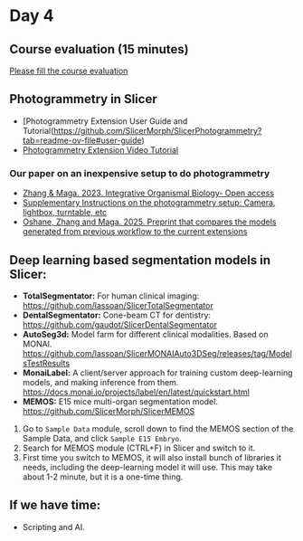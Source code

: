 # Day 4

## Course evaluation (15 minutes)

[Please fill the course evaluation](https://docs.google.com/forms/d/e/1FAIpQLSdCJTn4fymDVSr-Sh3Q7wLMXSte_KqgxuN_JHutVE_zeCmCIA/viewform?usp=dialog)

## Photogrammetry in Slicer
* [Photogrammetry Extension User Guide and Tutorial(https://github.com/SlicerMorph/SlicerPhotogrammetry?tab=readme-ov-file#user-guide)
* [Photogrammetry Extension Video Tutorial](https://www.youtube.com/watch?v=YRHlb0dGyNc&t=9s)

### Our paper on an inexpensive setup to do photogrammetry
* [Zhang & Maga. 2023. Integrative Organismal Biology- Open access](https://academic.oup.com/iob/article/5/1/obad024/7221338#supplementary-data) 
* [Supplementary Instructions on the photogrammetry setup: Camera, lightbox, turntable, etc](https://docs.google.com/document/d/1YP72Q90UbsUUryi3Yeu8ccRSJuibTQni/)
* [Oshane, Zhang and Maga. 2025. Preprint that compares the models generated from previous workflow to the current extensions](https://www.biorxiv.org/content/10.1101/2025.03.07.641939v1)


## Deep learning based segmentation models in Slicer:

* **TotalSegmentator:** For human clinical imaging: https://github.com/lassoan/SlicerTotalSegmentator
* **DentalSegmentator:** Cone-beam CT for dentistry: https://github.com/gaudot/SlicerDentalSegmentator
* **AutoSeg3d:** Model farm for different clinical modalities. Based on MONAI. https://github.com/lassoan/SlicerMONAIAuto3DSeg/releases/tag/ModelsTestResults
* **MonaiLabel:** A client/server approach for training custom deep-learning models, and making inference from them. https://docs.monai.io/projects/label/en/latest/quickstart.html
* **MEMOS:** E15 mice multi-organ segmentation model. https://github.com/SlicerMorph/SlicerMEMOS

1. Go to `Sample Data` module, scroll down to find the MEMOS section of the Sample Data, and click `Sample E15 Embryo`. 
2. Search for MEMOS module (CTRL+F) in Slicer and switch to it.
3. First time you switch to MEMOS, it will also install bunch of libraries it needs, including the deep-learning model it will use. This may take about 1-2 minute, but it is a one-time thing. 


## If we have time:

* Scripting and AI. 


